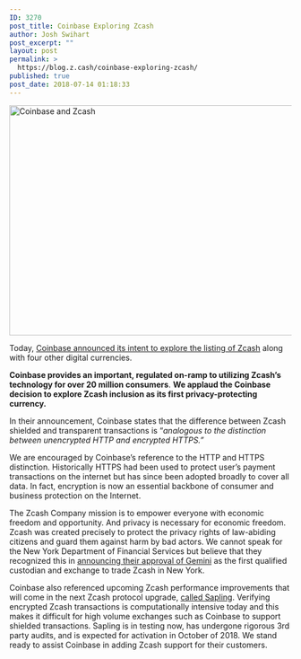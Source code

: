```yaml
---
ID: 3270
post_title: Coinbase Exploring Zcash
author: Josh Swihart
post_excerpt: ""
layout: post
permalink: >
  https://blog.z.cash/coinbase-exploring-zcash/
published: true
post_date: 2018-07-14 01:18:33
---
```

<img class="aligncenter wp-image-3282 size-full" src="https://blog.z.cash/wp-content/uploads/2018/07/coinbase_z2.png" alt="Coinbase and Zcash" width="1320" height="410" />

Today, <a href="https://blog.coinbase.com/coinbase-is-exploring-cardano-basic-attention-token-stellar-zcash-and-0x-9e44f0eb823f" target="_blank" rel="noopener">Coinbase announced its intent to explore the listing of Zcash</a> along with four other digital currencies. 

<b>Coinbase provides an important, regulated on-ramp to utilizing Zcash’s technology for over 20 million consumers</b>. <b>We applaud the Coinbase decision to explore Zcash inclusion as its first privacy-protecting currency.</b>

In their announcement, Coinbase states that the difference between Zcash shielded and transparent transactions is “<i>analogous to the distinction between unencrypted HTTP and encrypted HTTPS.”</i>

We are encouraged by Coinbase’s reference to the HTTP and HTTPS distinction. Historically HTTPS had been used to protect user’s payment transactions on the internet but has since been adopted broadly to cover all data. In fact, encryption is now an essential backbone of consumer and business protection on the Internet.

The Zcash Company mission is to empower everyone with economic freedom and opportunity. And privacy is necessary for economic freedom. Zcash was created precisely to protect the privacy rights of law-abiding citizens and guard them against harm by bad actors. We cannot speak for the New York Department of Financial Services but believe that they recognized this in <a href="https://www.dfs.ny.gov/about/press/pr1805141.htm" target="_blank" rel="noopener">announcing their approval of Gemini</a> as the first qualified custodian and exchange to trade Zcash in New York.

Coinbase also referenced upcoming Zcash performance improvements that will come in the next Zcash protocol upgrade, <a href="https://blog.z.cash/whats-new-in-sapling/" target="_blank" rel="noopener">called Sapling</a>. Verifying encrypted Zcash transactions is computationally intensive today and this makes it difficult for high volume exchanges such as Coinbase to support shielded transactions. Sapling is in testing now, has undergone rigorous 3rd party audits, and is expected for activation in October of 2018. We stand ready to assist Coinbase in adding Zcash support for their customers.